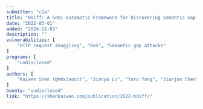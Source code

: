 ```yaml
---
submitter: "c2a"
title: "HDiff: A Semi-automatic Framework for Discovering Semantic Gap Attack in HTTP Implementations"
date: "2022-03-01"
added: "2024-11-03"
description: ""
vulnerabilities: [
    "HTTP request smuggling", "DoS", "Semantic gap attacks"
]
programs: [
    "undisclosed"
]
authors: [
    "Kaiwen Shen (@m0xiaoxi)", "Jianyu Lu", "Yaru Yang", "Jianjun Chen", "Mingming Zhang", "Haixin Duan", "Jia Zhang", "Xiaofeng Zheng"
]
bounty: "undisclosed"
link: "https://shenkaiwen.com/publication/2022-hdiff/"
---
```




